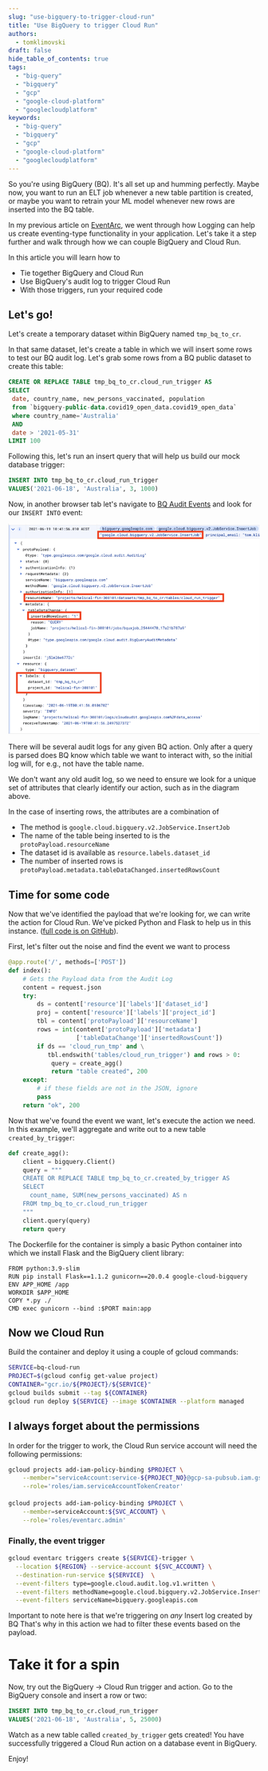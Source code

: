 ```yaml
---
slug: "use-bigquery-to-trigger-cloud-run"
title: "Use BigQuery to trigger Cloud Run"
authors:	
  - tomklimovski
draft: false
hide_table_of_contents: true
tags: 
  - "big-query"
  - "bigquery"
  - "gcp"
  - "google-cloud-platform"
  - "googlecloudplatform"
keywords:	
  - "big-query"
  - "bigquery"
  - "gcp"
  - "google-cloud-platform"
  - "googlecloudplatform"
---
```


So you're using BigQuery (BQ). It's all set up and humming perfectly. Maybe now, you want to run an ELT job whenever a new table partition is created, or maybe you want to retrain your ML model whenever new rows are inserted into the BQ table.

In my previous article on [EventArc](https://cloudywithachanceofbigdata.com/eventarc-the-state-of-eventing-in-google-cloud/), we went through how Logging can help us create eventing-type functionality in your application. Let's take it a step further and walk through how we can couple BigQuery and Cloud Run.

In this article you will learn how to

- Tie together BigQuery and Cloud Run
- Use BigQuery's audit log to trigger Cloud Run
- With those triggers, run your required code

## Let's go!

Let's create a temporary dataset within BigQuery named `tmp_bq_to_cr`.

In that same dataset, let's create a table in which we will insert some rows to test our BQ audit log. Let's grab some rows from a BQ public dataset to create this table:

```sql
CREATE OR REPLACE TABLE tmp_bq_to_cr.cloud_run_trigger AS
SELECT
 date, country_name, new_persons_vaccinated, population
 from `bigquery-public-data.covid19_open_data.covid19_open_data`
 where country_name='Australia'
 AND
 date > '2021-05-31'
LIMIT 100
```

Following this, let's run an insert query that will help us build our mock database trigger:

```sql
INSERT INTO tmp_bq_to_cr.cloud_run_trigger
VALUES('2021-06-18', 'Australia', 3, 1000)
```

Now, in another browser tab let's navigate to [BQ Audit Events](https://console.cloud.google.com/logs/query;query=bigquery.v2?_ga=2.187390252.-505923201.1592376029) and look for our `INSERT INTO` event:

[![BQ-insert-event](images/bq-insert-event.png)](images/bq-insert-event.png)

There will be several audit logs for any given BQ action. Only after a query is parsed does BQ know which table we want to interact with, so the initial log will, for e.g., not have the table name.

We don't want any old audit log, so we need to ensure we look for a unique set of attributes that clearly identify our action, such as in the diagram above.

In the case of inserting rows, the attributes are a combination of

- The method is `google.cloud.bigquery.v2.JobService.InsertJob`
- The name of the table being inserted to is the `protoPayload.resourceName`
- The dataset id is available as `resource.labels.dataset_id`
- The number of inserted rows is `protoPayload.metadata.tableDataChanged.insertedRowsCount`

## Time for some code

Now that we've identified the payload that we're looking for, we can write the action for Cloud Run. We've picked Python and Flask to help us in this instance. ([full code is on GitHub](https://github.com/GoogleCloudPlatform/bigquery-oreilly-book/blob/master/blogs/cloud_run/main.py)).

First, let's filter out the noise and find the event we want to process

```python
@app.route('/', methods=['POST'])
def index():
    # Gets the Payload data from the Audit Log
    content = request.json
    try:
        ds = content['resource']['labels']['dataset_id']
        proj = content['resource']['labels']['project_id']
        tbl = content['protoPayload']['resourceName']
        rows = int(content['protoPayload']['metadata']
                   ['tableDataChange']['insertedRowsCount'])
        if ds == 'cloud_run_tmp' and \
           tbl.endswith('tables/cloud_run_trigger') and rows > 0:
            query = create_agg()
            return "table created", 200
    except:
        # if these fields are not in the JSON, ignore
        pass
    return "ok", 200
```

Now that we've found the event we want, let's execute the action we need. In this example, we'll aggregate and write out to a new table `created_by_trigger`:

```python
def create_agg():
    client = bigquery.Client()
    query = """
    CREATE OR REPLACE TABLE tmp_bq_to_cr.created_by_trigger AS
    SELECT
      count_name, SUM(new_persons_vaccinated) AS n
    FROM tmp_bq_to_cr.cloud_run_trigger
    """
    client.query(query)
    return query
```

The Dockerfile for the container is simply a basic Python container into which we install Flask and the BigQuery client library:

```docker
FROM python:3.9-slim
RUN pip install Flask==1.1.2 gunicorn==20.0.4 google-cloud-bigquery
ENV APP_HOME /app
WORKDIR $APP_HOME
COPY *.py ./
CMD exec gunicorn --bind :$PORT main:app
```

## Now we Cloud Run

Build the container and deploy it using a couple of gcloud commands:

```bash
SERVICE=bq-cloud-run
PROJECT=$(gcloud config get-value project)
CONTAINER="gcr.io/${PROJECT}/${SERVICE}"
gcloud builds submit --tag ${CONTAINER}
gcloud run deploy ${SERVICE} --image $CONTAINER --platform managed
```

## I always forget about the permissions

In order for the trigger to work, the Cloud Run service account will need the following permissions:

```bash
gcloud projects add-iam-policy-binding $PROJECT \
    --member="serviceAccount:service-${PROJECT_NO}@gcp-sa-pubsub.iam.gserviceaccount.com"\
    --role='roles/iam.serviceAccountTokenCreator'

gcloud projects add-iam-policy-binding $PROJECT \
    --member=serviceAccount:${SVC_ACCOUNT} \
    --role='roles/eventarc.admin'
```

### Finally, the event trigger

```bash
gcloud eventarc triggers create ${SERVICE}-trigger \
  --location ${REGION} --service-account ${SVC_ACCOUNT} \
  --destination-run-service ${SERVICE}  \
  --event-filters type=google.cloud.audit.log.v1.written \
  --event-filters methodName=google.cloud.bigquery.v2.JobService.InsertJob \
  --event-filters serviceName=bigquery.googleapis.com
```

Important to note here is that we're triggering on _any_ Insert log created by BQ That's why in this action we had to filter these events based on the payload.

# Take it for a spin

Now, try out the BigQuery -> Cloud Run trigger and action. Go to the BigQuery console and insert a row or two:

```sql
INSERT INTO tmp_bq_to_cr.cloud_run_trigger
VALUES('2021-06-18', 'Australia', 5, 25000)
```

Watch as a new table called `created_by_trigger` gets created! You have successfully triggered a Cloud Run action on a database event in BigQuery.

Enjoy!
